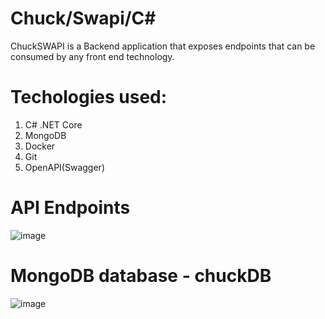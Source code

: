# Chuck/Swapi/C#
ChuckSWAPI is a Backend application that exposes endpoints that can be consumed by any front end technology.

# Techologies used:
1. C# .NET Core
2. MongoDB
3. Docker
4. Git
5. OpenAPI(Swagger)

# API Endpoints
![image](https://drive.google.com/uc?export=view&id=10lyWYGeN06a77yHG11QrLOHLNWK02C_w) 

# MongoDB database - chuckDB
![image](https://drive.google.com/uc?export=view&id=19ULSX3lv6tgccFtdCBo9NJoCpIbWXW8M) 
